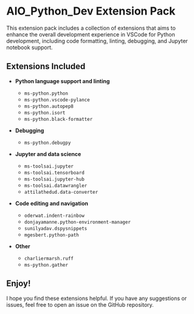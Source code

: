# AIO_Python_Dev Extension Pack

This extension pack includes a collection of extensions that aims to enhance the overall development experience in VSCode for Python development, including code formatting, linting, debugging, and Jupyter notebook support.

## Extensions Included

- **Python language support and linting**
  - `ms-python.python`
  - `ms-python.vscode-pylance`
  - `ms-python.autopep8`
  - `ms-python.isort`
  - `ms-python.black-formatter`

- **Debugging**
  - `ms-python.debugpy`

- **Jupyter and data science**
  - `ms-toolsai.jupyter`
  - `ms-toolsai.tensorboard`
  - `ms-toolsai.jupyter-hub`
  - `ms-toolsai.datawrangler`
  - `attilathedud.data-converter`

- **Code editing and navigation**
  - `oderwat.indent-rainbow`
  - `donjayamanne.python-environment-manager`
  - `sunilyadav.dspysnippets`
  - `mgesbert.python-path`

- **Other**
  - `charliermarsh.ruff`
  - `ms-python.gather`

## Enjoy!

I hope you find these extensions helpful. If you have any suggestions or issues, feel free to open an issue on the GitHub repository.
